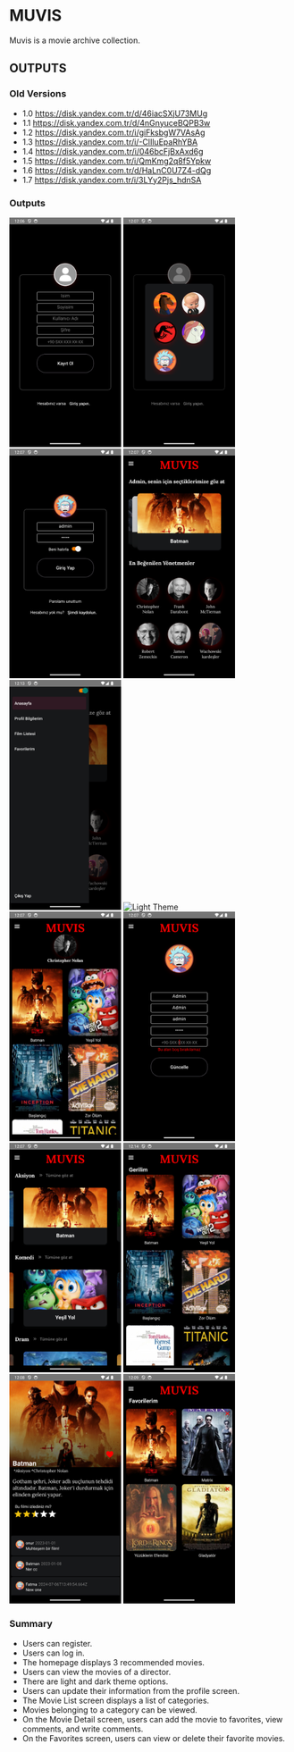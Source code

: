 
# MUVIS
Muvis is a movie archive collection.

## OUTPUTS
### Old Versions
- 1.0 https://disk.yandex.com.tr/d/46iacSXjU73MUg
- 1.1 https://disk.yandex.com.tr/d/4nGnyuceBQPB3w
- 1.2 https://disk.yandex.com.tr/i/giFksbgW7VAsAg
- 1.3 https://disk.yandex.com.tr/i/-ClIluEpaRhYBA
- 1.4 https://disk.yandex.com.tr/i/046bcFjBxAxd6g
- 1.5 https://disk.yandex.com.tr/i/QmKmg2q8f5Ypkw
- 1.6 https://disk.yandex.com.tr/d/HaLnC0U7Z4-dQg
- 1.7 https://disk.yandex.com.tr/i/3LYy2Pjs_hdnSA


### Outputs
<img src="assets/images/sign-up.png" alt="Sign Up" width="200">  <img src="assets/images/sign-up-modal.png" alt="Sign Up Modal" width="200">
<img src="assets/images/login.png" alt="Log in" width="200">
<img src="assets/images/home.png" alt="Home" width="200">
<img src="assets/images/theme-dark.png" alt="Dark Theme" width="200">
<img src="assets/images/theme-light" alt="Light Theme" width="200">
<img src="assets/images/director-detail.png" alt="Director Detail" width="200">
<img src="assets/images/profile.png" alt="Profile" width="200">
<img src="assets/images/movie-list.png" alt="Movie List" width="200">
<img src="assets/images/category-detail.png" alt="Category Detail" width="200">
<img src="assets/images/movie-detail.png" alt="Movie Detail" width="200">
<img src="assets/images/favorite-list.png" alt="Favorite List" width="200">

### Summary
- Users can register.
- Users can log in.
- The homepage displays 3 recommended movies.
- Users can view the movies of a director.
- There are light and dark theme options.
- Users can update their information from the profile screen.
- The Movie List screen displays a list of categories.
- Movies belonging to a category can be viewed.
- On the Movie Detail screen, users can add the movie to favorites, view comments, and write comments.
- On the Favorites screen, users can view or delete their favorite movies.






